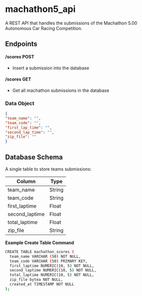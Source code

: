 # machathon5_api
A REST API that handles the submissions of the Machathon 5.00 Autonomous Car Racing Competition.


## Endpoints
#### /scores POST
- Insert a submission into the database
#### /scores GET
- Get all machathon submissions in the database

### Data Object

```json
{
"team_name": "",
"team_code": "",
"first_lap_time": "",
"second_lap_time": "",
"zip_file": ""
}
```

## Database Schema
A single table to store teams submissions:

| Column | Type |
|----|----|
| team_name  | String |
| team_code | String |
| first_laptime | Float |
| second_laptime | Float |
| total_laptime| Float |
| zip_file | String |


**Example Create Table Command**
```bash
CREATE TABLE machathon_scores (
  team_name VARCHAR (50) NOT NULL,
  team_code VARCHAR (50) PRIMARY KEY,
  first_laptime NUMERIC(10, 5) NOT NULL,
  second_laptime NUMERIC(10, 5) NOT NULL,
  total_laptime NUMERIC(10, 5) NOT NULL,
  zip_file bytea NOT NULL,
  created_at TIMESTAMP NOT NULL
);
```
